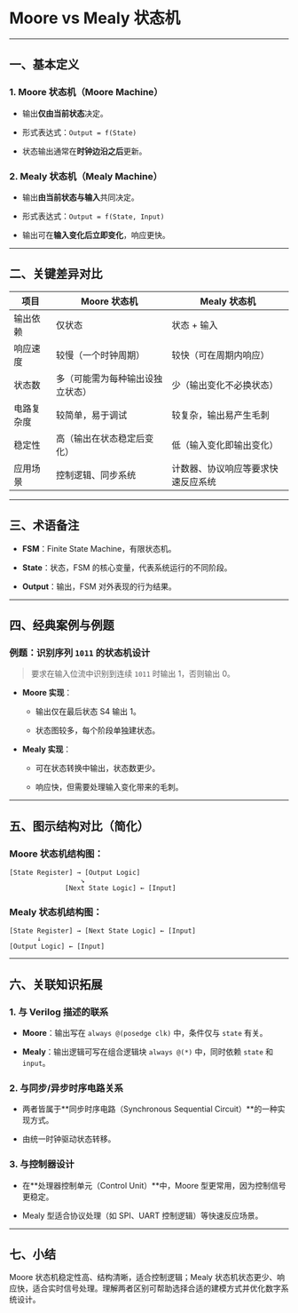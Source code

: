 # Moore vs Mealy 状态机

---

## 一、基本定义

### 1. Moore 状态机（Moore Machine）

- 输出**仅由当前状态**决定。
    
- 形式表达式：`Output = f(State)`
    
- 状态输出通常在**时钟边沿之后**更新。
    

### 2. Mealy 状态机（Mealy Machine）

- 输出**由当前状态与输入**共同决定。
    
- 形式表达式：`Output = f(State, Input)`
    
- 输出可在**输入变化后立即变化**，响应更快。
    

---

## 二、关键差异对比

| 项目    | Moore 状态机        | Mealy 状态机         |
| ----- | ---------------- | ----------------- |
| 输出依赖  | 仅状态              | 状态 + 输入           |
| 响应速度  | 较慢（一个时钟周期）       | 较快（可在周期内响应）       |
| 状态数   | 多（可能需为每种输出设独立状态） | 少（输出变化不必换状态）      |
| 电路复杂度 | 较简单，易于调试         | 较复杂，输出易产生毛刺       |
| 稳定性   | 高（输出在状态稳定后变化）    | 低（输入变化即输出变化）      |
| 应用场景  | 控制逻辑、同步系统        | 计数器、协议响应等要求快速反应系统 |

---

## 三、术语备注

- **FSM**：Finite State Machine，有限状态机。
    
- **State**：状态，FSM 的核心变量，代表系统运行的不同阶段。
    
- **Output**：输出，FSM 对外表现的行为结果。
    

---

## 四、经典案例与例题

### 例题：识别序列 `1011` 的状态机设计

> 要求在输入位流中识别到连续 `1011` 时输出 1，否则输出 0。

- **Moore 实现**：
    
    - 输出仅在最后状态 S4 输出 1。
        
    - 状态图较多，每个阶段单独建状态。
        
- **Mealy 实现**：
    
    - 可在状态转换中输出，状态数更少。
        
    - 响应快，但需要处理输入变化带来的毛刺。
        

---

## 五、图示结构对比（简化）

### Moore 状态机结构图：

```
[State Register] → [Output Logic]
                  ↘
              [Next State Logic] ← [Input]
```

### Mealy 状态机结构图：

```
[State Register] → [Next State Logic] ← [Input]
       ↓
[Output Logic] ← [Input]
```

---

## 六、关联知识拓展

### 1. 与 Verilog 描述的联系

- **Moore**：输出写在 `always @(posedge clk)` 中，条件仅与 `state` 有关。
    
- **Mealy**：输出逻辑可写在组合逻辑块 `always @(*)` 中，同时依赖 `state` 和 `input`。
    

### 2. 与同步/异步时序电路关系

- 两者皆属于**同步时序电路（Synchronous Sequential Circuit）**的一种实现方式。
    
- 由统一时钟驱动状态转移。
    

### 3. 与控制器设计

- 在**处理器控制单元（Control Unit）**中，Moore 型更常用，因为控制信号更稳定。
    
- Mealy 型适合协议处理（如 SPI、UART 控制逻辑）等快速反应场景。
    

---

## 七、小结

Moore 状态机稳定性高、结构清晰，适合控制逻辑；Mealy 状态机状态更少、响应快，适合实时信号处理。理解两者区别可帮助选择合适的建模方式并优化数字系统设计。
